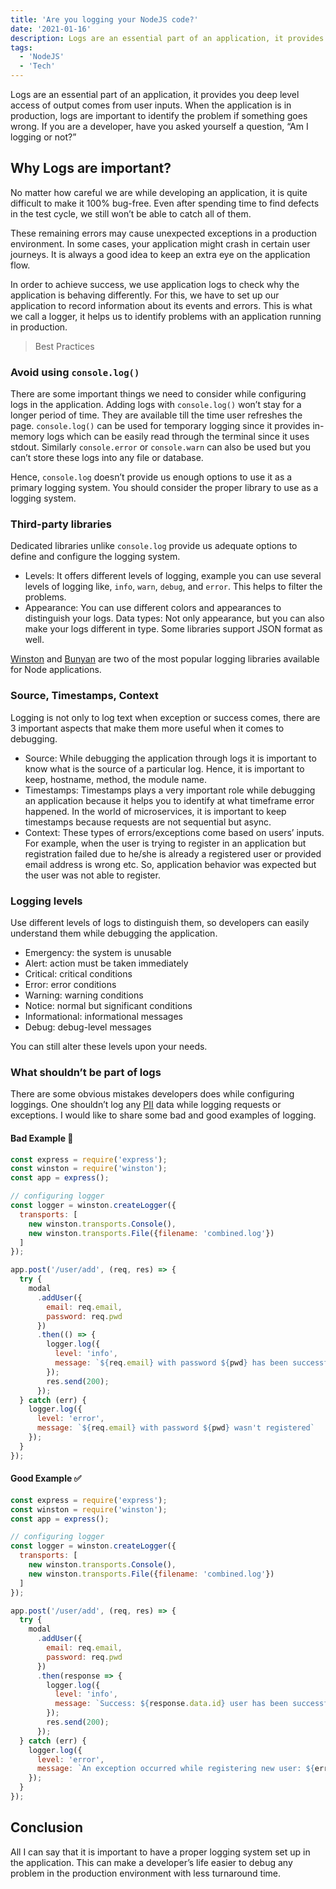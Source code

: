 ```yaml
---
title: 'Are you logging your NodeJS code?'
date: '2021-01-16'
description: Logs are an essential part of an application, it provides you deep level access
tags:
  - 'NodeJS'
  - 'Tech'
---
```


Logs are an essential part of an application, it provides you deep level access of output comes from user inputs. When the application is in production, logs are important to identify the problem if something goes wrong. If you are a developer, have you asked yourself a question, “Am I logging or not?”

## Why Logs are important?

No matter how careful we are while developing an application, it is quite difficult to make it 100% bug-free. Even after spending time to find defects in the test cycle, we still won’t be able to catch all of them.

These remaining errors may cause unexpected exceptions in a production environment. In some cases, your application might crash in certain user journeys. It is always a good idea to keep an extra eye on the application flow.

In order to achieve success, we use application logs to check why the application is behaving differently. For this, we have to set up our application to record information about its events and errors. This is what we call a logger, it helps us to identify problems with an application running in production.

> Best Practices

### Avoid using `console.log()`

There are some important things we need to consider while configuring logs in the application. Adding logs with `console.log()` won’t stay for a longer period of time. They are available till the time user refreshes the page. `console.log()` can be used for temporary logging since it provides in-memory logs which can be easily read through the terminal since it uses stdout. Similarly `console.error` or `console.warn` can also be used but you can’t store these logs into any file or database.

Hence, `console.log` doesn’t provide us enough options to use it as a primary logging system. You should consider the proper library to use as a logging system.

### Third-party libraries

Dedicated libraries unlike `console.log` provide us adequate options to define and configure the logging system.

- Levels: It offers different levels of logging, example you can use several levels of logging like, `info`, `warn`, `debug`, and `error`. This helps to filter the problems.
- Appearance: You can use different colors and appearances to distinguish your logs. Data types: Not only appearance, but you can also make your logs different in type. Some libraries support JSON format as well.

[Winston](https://www.npmjs.com/package/winston) and [Bunyan](https://www.npmjs.com/package/bunyan) are two of the most popular logging libraries available for Node applications.

### Source, Timestamps, Context

Logging is not only to log text when exception or success comes, there are 3 important aspects that make them more useful when it comes to debugging.

- Source: While debugging the application through logs it is important to know what is the source of a particular log. Hence, it is important to keep, hostname, method, the module name.
- Timestamps: Timestamps plays a very important role while debugging an application because it helps you to identify at what timeframe error happened. In the world of microservices, it is important to keep timestamps because requests are not sequential but async.
- Context: These types of errors/exceptions come based on users’ inputs. For example, when the user is trying to register in an application but registration failed due to he/she is already a registered user or provided email address is wrong etc. So, application behavior was expected but the user was not able to register.

### Logging levels

Use different levels of logs to distinguish them, so developers can easily understand them while debugging the application.

- Emergency: the system is unusable
- Alert: action must be taken immediately
- Critical: critical conditions
- Error: error conditions
- Warning: warning conditions
- Notice: normal but significant conditions
- Informational: informational messages
- Debug: debug-level messages

You can still alter these levels upon your needs.

### What shouldn’t be part of logs

There are some obvious mistakes developers does while configuring loggings. One shouldn’t log any [PII](https://en.wikipedia.org/wiki/Personal_data) data while logging requests or exceptions. I would like to share some bad and good examples of logging.

#### Bad Example 🚫

```js
const express = require('express');
const winston = require('winston');
const app = express();

// configuring logger
const logger = winston.createLogger({
  transports: [
    new winston.transports.Console(),
    new winston.transports.File({filename: 'combined.log'})
  ]
});

app.post('/user/add', (req, res) => {
  try {
    modal
      .addUser({
        email: req.email,
        password: req.pwd
      })
      .then(() => {
        logger.log({
          level: 'info',
          message: `${req.email} with password ${pwd} has been successfully registered`
        });
        res.send(200);
      });
  } catch (err) {
    logger.log({
      level: 'error',
      message: `${req.email} with password ${pwd} wasn't registered`
    });
  }
});
```

#### Good Example ✅

```js
const express = require('express');
const winston = require('winston');
const app = express();

// configuring logger
const logger = winston.createLogger({
  transports: [
    new winston.transports.Console(),
    new winston.transports.File({filename: 'combined.log'})
  ]
});

app.post('/user/add', (req, res) => {
  try {
    modal
      .addUser({
        email: req.email,
        password: req.pwd
      })
      .then(response => {
        logger.log({
          level: 'info',
          message: `Success: ${response.data.id} user has been successfully registered`
        });
        res.send(200);
      });
  } catch (err) {
    logger.log({
      level: 'error',
      message: `An exception occurred while registering new user: ${err}`
    });
  }
});
```

## Conclusion

All I can say that it is important to have a proper logging system set up in the application. This can make a developer’s life easier to debug any problem in the production environment with less turnaround time.
